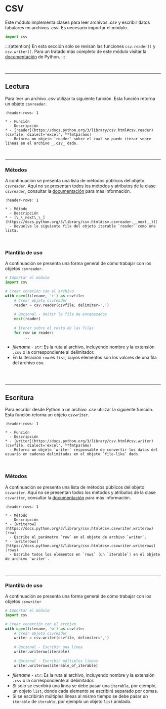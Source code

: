 # CSV

Este módulo implementa clases para leer archivos _.csv_ y escribir datos tabulares en archivos ._csv_. Es necesario importar el módulo.

```python
import csv
```

:::{attention}
En esta sección solo se revisan las funciones `csv.reader()` y `csv.writer()`. Para un tratado más completo de este módulo visitar la [documentación](https://docs.python.org/3/library/csv.html#module-csv) de Python.
:::

<br>

---
## Lectura

Para leer un archivo _.csv_ utilizar la siguiente función. Esta función retorna un objeto `csvreader`.

```{list-table}
:header-rows: 1

* - Función
  - Descripción
* - [reader](https://docs.python.org/3/library/csv.html#csv.reader)(csvfile, dialect='excel', **fmtparams)
  - Retorna un objeto `reader` sobre el cual se puede iterar sobre líneas en el archivo _.csv_ dado.
```

<br>

---
### Métodos

A continuación se presenta una lista de métodos públicos del objeto `csvreader`. Aquí no se presentan todos los métodos y atributos de la clase `csvreader`, consultar la [documentación](https://docs.python.org/3/library/csv.html#reader-objects) para más información.

```{list-table}
:header-rows: 1

* - Método
  - Descripción
* - [\_\_next\_\_](https://docs.python.org/3/library/csv.html#csv.csvreader.__next__)()
  - Devuelve la siguiente fila del objeto iterable `reader` como una lista.
```

<br>

### Plantilla de uso

A continuación se presenta una forma general de cómo trabajar con los objetos `csvreader`.

```python
# Importar el módulo
import csv

# Crear conexión con el archivo
with open(filename, 'r') as csvfile:
    # Crear objeto csvreader
    reader = csv.reader(csvfile, delimiter=',')
    
    # Opcional - Omitir la fila de encabezados
    next(reader)
    
    # Iterar sobre el resto de las filas
    for row in reader:
        ...
```
- _filename_ \- `str`: Es la ruta al archivo, incluyendo nombre y la extensión `.csv` o la correspondiente al delimitador.
- En la iteración `row` es `list`, cuyos elementos son los valores de una fila del archivo csv.

<br><br>

---
## Escritura

Para escribir desde Python a un archivo _.csv_ utilizar la siguiente función. Esta función retorna un objeto `csvwriter`.

```{list-table}
:header-rows: 1

* - Función
  - Descripción
* - [writer](https://docs.python.org/3/library/csv.html#csv.writer)(csvfile, dialect='excel', **fmtparams)
  - Retorna un objeto `writer` responsable de convertir los datos del usuario en cadenas delimitadas en el objeto `file-like` dado.
```

<br>

### Métodos

A continuación se presenta una lista de métodos públicos del objeto `csvwriter`. Aquí no se presentan todos los métodos y atributos de la clase `csvwriter`, consultar la [documentación](https://docs.python.org/3/library/csv.html#writer-objects) para más información.

```{list-table}
:header-rows: 1

* - Método
  - Descripción
* - [writerow](https://docs.python.org/3/library/csv.html#csv.csvwriter.writerow)(row)
  - Escribe el parámetro `row` en el objeto de archivo `writer`.
* - [writerows](https://docs.python.org/3/library/csv.html#csv.csvwriter.writerows)(rows)
  - Escribe todos los elementos en `rows` (un `iterable`) en el objeto de archivo `writer`.
```

<br>

---
### Plantilla de uso

A continuación se presenta una forma general de cómo trabajar con los objetos `csvwriter`

```python
# Importar el módulo
import csv

# Crear conexción con el archivo
with open(filename, 'w') as csvfile:
    # Crear objeto csvreader
    writer = csv.writer(csvfile, delimiter=',')
    
    # Opcional - Escribir una línea
    writer.writerow(iterable)
    
    # Opcional - Escribir múltiples líneas
    writer.writerows(iterable_of_iterable)
```
- _filename_ \- `str`: Es la ruta al archivo, incluyendo nombre y la extensión `.csv` o la correspondiente al delimitador.
- Si solo se escribirá una línea se debe pasar una `iterable`, por ejemplo, un objeto `list`, donde cada elemento se escribirá separado por comas.
- Si se escribirán múltiples líneas al mismo tiempo se debe pasar un `iterable` de `iterable`, por ejemplo un objeto `list` anidado.